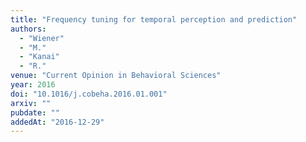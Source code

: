 ```yaml
---
title: "Frequency tuning for temporal perception and prediction"
authors:
  - "Wiener"
  - "M."
  - "Kanai"
  - "R."
venue: "Current Opinion in Behavioral Sciences"
year: 2016
doi: "10.1016/j.cobeha.2016.01.001"
arxiv: ""
pubdate: ""
addedAt: "2016-12-29"
---
```

